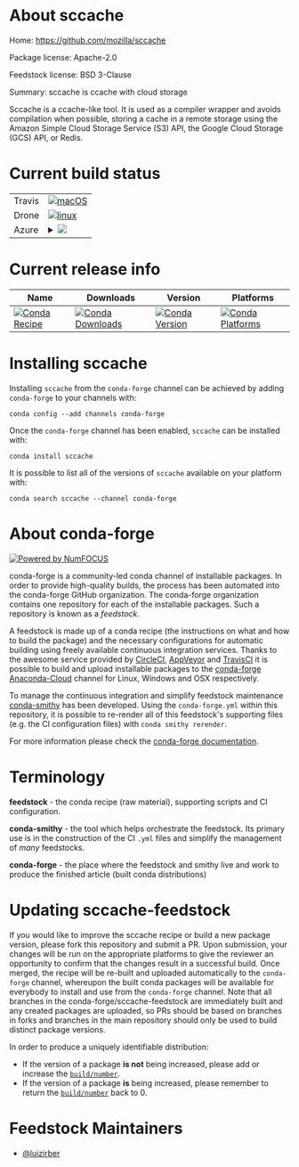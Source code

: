 About sccache
=============

Home: https://github.com/mozilla/sccache

Package license: Apache-2.0

Feedstock license: BSD 3-Clause

Summary: sccache is ccache with cloud storage

Sccache is a ccache-like tool. It is used as a compiler wrapper and avoids
compilation when possible, storing a cache in a remote storage using the
Amazon Simple Cloud Storage Service (S3) API, the Google Cloud Storage (GCS) API,
or Redis.


Current build status
====================


<table><tr>
    <td>Travis</td>
    <td>
      <a href="https://travis-ci.com/conda-forge/sccache-feedstock">
        <img alt="macOS" src="https://img.shields.io/travis/com/conda-forge/sccache-feedstock/master.svg?label=macOS">
      </a>
    </td>
  </tr><tr>
    <td>Drone</td>
    <td>
      <a href="https://cloud.drone.io/conda-forge/sccache-feedstock">
        <img alt="linux" src="https://img.shields.io/drone/build/conda-forge/sccache-feedstock/master.svg?label=Linux">
      </a>
    </td>
  </tr>
    
  <tr>
    <td>Azure</td>
    <td>
      <details>
        <summary>
          <a href="https://dev.azure.com/conda-forge/feedstock-builds/_build/latest?definitionId=8784&branchName=master">
            <img src="https://dev.azure.com/conda-forge/feedstock-builds/_apis/build/status/sccache-feedstock?branchName=master">
          </a>
        </summary>
        <table>
          <thead><tr><th>Variant</th><th>Status</th></tr></thead>
          <tbody><tr>
              <td>linux</td>
              <td>
                <a href="https://dev.azure.com/conda-forge/feedstock-builds/_build/latest?definitionId=8784&branchName=master">
                  <img src="https://dev.azure.com/conda-forge/feedstock-builds/_apis/build/status/sccache-feedstock?branchName=master&jobName=linux&configuration=linux_" alt="variant">
                </a>
              </td>
            </tr><tr>
              <td>linux_aarch64</td>
              <td>
                <a href="https://dev.azure.com/conda-forge/feedstock-builds/_build/latest?definitionId=8784&branchName=master">
                  <img src="https://dev.azure.com/conda-forge/feedstock-builds/_apis/build/status/sccache-feedstock?branchName=master&jobName=linux&configuration=linux_aarch64_" alt="variant">
                </a>
              </td>
            </tr><tr>
              <td>linux_ppc64le</td>
              <td>
                <a href="https://dev.azure.com/conda-forge/feedstock-builds/_build/latest?definitionId=8784&branchName=master">
                  <img src="https://dev.azure.com/conda-forge/feedstock-builds/_apis/build/status/sccache-feedstock?branchName=master&jobName=linux&configuration=linux_ppc64le_" alt="variant">
                </a>
              </td>
            </tr><tr>
              <td>osx</td>
              <td>
                <a href="https://dev.azure.com/conda-forge/feedstock-builds/_build/latest?definitionId=8784&branchName=master">
                  <img src="https://dev.azure.com/conda-forge/feedstock-builds/_apis/build/status/sccache-feedstock?branchName=master&jobName=osx&configuration=osx_" alt="variant">
                </a>
              </td>
            </tr><tr>
              <td>win</td>
              <td>
                <a href="https://dev.azure.com/conda-forge/feedstock-builds/_build/latest?definitionId=8784&branchName=master">
                  <img src="https://dev.azure.com/conda-forge/feedstock-builds/_apis/build/status/sccache-feedstock?branchName=master&jobName=win&configuration=win_" alt="variant">
                </a>
              </td>
            </tr>
          </tbody>
        </table>
      </details>
    </td>
  </tr>
</table>

Current release info
====================

| Name | Downloads | Version | Platforms |
| --- | --- | --- | --- |
| [![Conda Recipe](https://img.shields.io/badge/recipe-sccache-green.svg)](https://anaconda.org/conda-forge/sccache) | [![Conda Downloads](https://img.shields.io/conda/dn/conda-forge/sccache.svg)](https://anaconda.org/conda-forge/sccache) | [![Conda Version](https://img.shields.io/conda/vn/conda-forge/sccache.svg)](https://anaconda.org/conda-forge/sccache) | [![Conda Platforms](https://img.shields.io/conda/pn/conda-forge/sccache.svg)](https://anaconda.org/conda-forge/sccache) |

Installing sccache
==================

Installing `sccache` from the `conda-forge` channel can be achieved by adding `conda-forge` to your channels with:

```
conda config --add channels conda-forge
```

Once the `conda-forge` channel has been enabled, `sccache` can be installed with:

```
conda install sccache
```

It is possible to list all of the versions of `sccache` available on your platform with:

```
conda search sccache --channel conda-forge
```


About conda-forge
=================

[![Powered by NumFOCUS](https://img.shields.io/badge/powered%20by-NumFOCUS-orange.svg?style=flat&colorA=E1523D&colorB=007D8A)](http://numfocus.org)

conda-forge is a community-led conda channel of installable packages.
In order to provide high-quality builds, the process has been automated into the
conda-forge GitHub organization. The conda-forge organization contains one repository
for each of the installable packages. Such a repository is known as a *feedstock*.

A feedstock is made up of a conda recipe (the instructions on what and how to build
the package) and the necessary configurations for automatic building using freely
available continuous integration services. Thanks to the awesome service provided by
[CircleCI](https://circleci.com/), [AppVeyor](https://www.appveyor.com/)
and [TravisCI](https://travis-ci.com/) it is possible to build and upload installable
packages to the [conda-forge](https://anaconda.org/conda-forge)
[Anaconda-Cloud](https://anaconda.org/) channel for Linux, Windows and OSX respectively.

To manage the continuous integration and simplify feedstock maintenance
[conda-smithy](https://github.com/conda-forge/conda-smithy) has been developed.
Using the ``conda-forge.yml`` within this repository, it is possible to re-render all of
this feedstock's supporting files (e.g. the CI configuration files) with ``conda smithy rerender``.

For more information please check the [conda-forge documentation](https://conda-forge.org/docs/).

Terminology
===========

**feedstock** - the conda recipe (raw material), supporting scripts and CI configuration.

**conda-smithy** - the tool which helps orchestrate the feedstock.
                   Its primary use is in the construction of the CI ``.yml`` files
                   and simplify the management of *many* feedstocks.

**conda-forge** - the place where the feedstock and smithy live and work to
                  produce the finished article (built conda distributions)


Updating sccache-feedstock
==========================

If you would like to improve the sccache recipe or build a new
package version, please fork this repository and submit a PR. Upon submission,
your changes will be run on the appropriate platforms to give the reviewer an
opportunity to confirm that the changes result in a successful build. Once
merged, the recipe will be re-built and uploaded automatically to the
`conda-forge` channel, whereupon the built conda packages will be available for
everybody to install and use from the `conda-forge` channel.
Note that all branches in the conda-forge/sccache-feedstock are
immediately built and any created packages are uploaded, so PRs should be based
on branches in forks and branches in the main repository should only be used to
build distinct package versions.

In order to produce a uniquely identifiable distribution:
 * If the version of a package **is not** being increased, please add or increase
   the [``build/number``](https://conda.io/docs/user-guide/tasks/build-packages/define-metadata.html#build-number-and-string).
 * If the version of a package **is** being increased, please remember to return
   the [``build/number``](https://conda.io/docs/user-guide/tasks/build-packages/define-metadata.html#build-number-and-string)
   back to 0.

Feedstock Maintainers
=====================

* [@luizirber](https://github.com/luizirber/)


